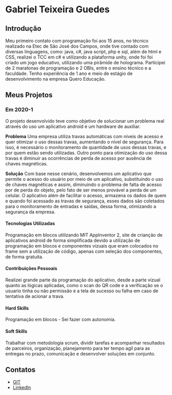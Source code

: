 # Gabriel Teixeira Guedes

## Introdução

Meu primeiro contato com programação foi aos 15 anos, no técnico realizado na Etec de São José dos Campos, onde tive contado com diversas linguagens, como: java, c#, java script, php e sql, além de html e CSS, realizei o TCC em c# e utilizando a plataforma unity, onde foi foi criado um jogo educativo, utilizando uma pirâmide de holograma. Participei de 2 maratonas de programação e 2 OBIs, entre o ensino técnico e a faculdade. Tenho experiência de 1 ano e meio de estágio de desenvolvimento na empresa Quero Educação.

## Meus Projetos

### Em 2020-1
O projeto desenvolvido teve como objetivo de solucionar um problema real através do uso um aplicativo android e um hardware de auxiliar.

**Problema**
Uma empresa utiliza travas automáticas com níveis de acesso e quer otimizar o uso dessas travas, aumentando o nível de segurança. Para isso, é necessário o monitoramento de quantidade de usos dessas travas, e por quem estão sendo utilizadas. Outro ponto para otimização do uso dessa travas é diminuir as ocorrências de perda de acesso por ausência de chaves magnéticas.

**Solução**
Com base nesse cenário, desenvolvemos  um aplicativo que permite o acesso do usuário por meio de um aplicativo, substituindo o uso de chaves magnéticas e assim, diminuindo o problema de falta de acesso por de perda do objeto, pelo fato de ser menos provável a perda de um celular. O aplicativo além de facilitar o acesso, armazena os dados de quem e quando foi acessado as travas de segurança, esses dados são coletados para o monitoramento de entradas e saídas, dessa forma, otimizando a segurança da empresa.


#### Tecnologias Utilizadas
Programação em blocos utilizando MIT AppInventor 2, site de crianção de aplicativos android de forma simplificada devido a utilização de programação em blocos e componentes vizuais que eram colocados no frame sem a utilização de código, apenas com seleção dos componentes, de forma gratuita.

#### Contribuições Pessoais
Realizei grande parte da programação do aplicativo, desde a parte vizual quanto as lógicas aplicadas, como o scan do QR code e a verificação se o usuario tinha ou não permissão e a tela de sucesso ou falha em caso de tentativa de acionar a trava.

#### Hard Skills
Programação em blocos - Sei fazer com autonomia.


#### Soft Skills
Trabalhar com metodologia scrum, dividir tarefas e acompanhar resultados de parceiros, organização, planejamento para ter tempo agíl para as entregas no prazo, comunicação e desenvolver soluções em conjunto.


## Contatos
* [GIT](https://github.com/Gabrieltg7)
* [LinkedIn](https://www.linkedin.com/in/gabriel-teixeira-2238311a3/)


